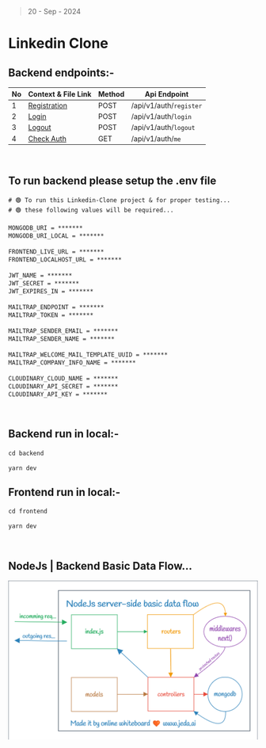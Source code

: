 > 20 - Sep - 2024

# Linkedin Clone


## Backend endpoints:-
| No| Context & File Link                     | Method | Api Endpoint             |
| --| --------------------------------------- | ------ | -------------------------|
| 1 | [Registration][registration]            | POST   | /api/v1/auth/`register`  |
| 2 | [Login][userLogin]                      | POST   | /api/v1/auth/`login`     |
| 3 | [Logout][userLogout]                    | POST   | /api/v1/auth/`logout`    |
| 4 | [Check Auth][checkAuth]                 | GET    | /api/v1/auth/`me`        |

[registration]:      ./backend/src/modules/auth/controllers/registration.js
[userLogin]:         ./backend/src/modules/auth/controllers/login.js
[userLogout]:        ./backend/src/modules/auth/controllers/logout.js
[checkAuth]:         ./backend/src/modules/auth/controllers/getCurrentUser.js


<br/>

## To run backend please setup the .env file

```
# 🟢 To run this Linkedin-Clone project & for proper testing... 
# 🟢 these following values will be required...

MONGODB_URI = *******
MONGODB_URI_LOCAL = *******

FRONTEND_LIVE_URL = *******
FRONTEND_LOCALHOST_URL = *******

JWT_NAME = *******
JWT_SECRET = *******
JWT_EXPIRES_IN = *******

MAILTRAP_ENDPOINT = *******
MAILTRAP_TOKEN = *******

MAILTRAP_SENDER_EMAIL = *******
MAILTRAP_SENDER_NAME = *******

MAILTRAP_WELCOME_MAIL_TEMPLATE_UUID = *******
MAILTRAP_COMPANY_INFO_NAME = *******

CLOUDINARY_CLOUD_NAME = *******
CLOUDINARY_API_SECRET = *******
CLOUDINARY_API_KEY = *******
```

<br/>

## Backend run in local:-

```
cd backend
```
```
yarn dev
```

## Frontend run in local:-

```
cd frontend
```
```
yarn dev
```

<br/>

## NodeJs | Backend Basic Data Flow...
<img src="./backend/public/img/backendDataFlow.png" />
